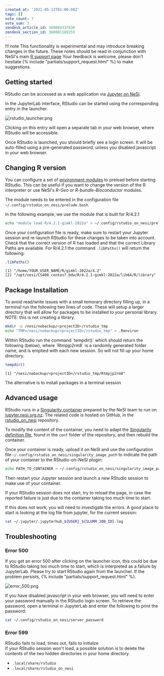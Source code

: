 ```yaml
---
created_at: '2021-05-13T01:00:08Z'
tags: []
vote_count: 7
vote_sum: 3
zendesk_article_id: 360004337836
zendesk_section_id: 360001189255
---
```



!!! note
     This functionality is experimental and may introduce breaking changes
     in the future. These notes should be read in conjunction with NeSI's
     main [R support page](R.md)
     Your feedback is welcome, please don't hesitate {% include "partials/support_request.html" %} to make suggestions.

## Getting started

RStudio can be accessed as a web application via [Jupyter on NeSI](Jupyter_on_NeSI.md).

In the JupyterLab interface, RStudio can be started using the
corresponding entry in the launcher.

![rstudio\_launcher.png](RStudio_via_Jupyter_on_NeSI.png)

Clicking on this entry will open a separate tab in your web browser,
where RStudio will be accessible.

Once RStudio is launched, you should briefly see a login screen. It will
be auto-filled using a pre-generated password, unless you disabled
javascript in your web browser.

## Changing R version

You can configure a set of [environment modules](The_HPC_environment.md)
to preload before starting RStudio. This can be useful if you want to
change the version of the R interpreter or use NeSI's *R-Geo* or
*R-bundle-Bioconductor* modules.

The module needs to be entered in the configuration file
`~/.config/rstudio_on_nesi/prelude.bash`.

In the following example, we use the module that is built for R/4.2.1

``` sh
echo "module load R/4.2.1-gimkl-2022a" > ~/.config/rstudio_on_nesi/prelude.bash
```

Once your configuration file is ready, make sure to restart your Jupyter
session and re-launch RStudio for these changes to be taken into
account. Check that the correct version of R has loaded and that the
correct Library Paths are available. For R/4.2.1 the command
`.libPaths()` will return the following:

```r
.libPaths()
```

```out
[1] "/home/YOUR_USER_NAME/R/gimkl-2022a/4.2"                            
[2] "/opt/nesi/CS400_centos7_bdw/R/4.2.1-gimkl-2022a/lib64/R/library"
```

## Package Installation

To avoid read/write issues with a small temorary directory filling up,
in a terminal run the following two lines of code. These will setup a
larger directory that will allow for packages to be installed to your
personal library. NOTE: this is not creating a library.

```sh
mkdir -p /nesi/nobackup/<projectID>/rstudio_tmp
echo "TMP=/nesi/nobackup/<projectID>/rstudio_tmp" > .Renviron
```

Within RStudio run the command \`tempdir()\` which should return the
following (below), where \`Rtmpjp2rm8\` is a randomly generated folder
name, and is emptied with each new session. So will not fill up your
home directory.

```r
tempdir()
```

```out
[1] "/nesi/nobackup/<projectID>/rstudio_tmp/Rtmpjp2rm8"
```

The alternative is to install packages in a terminal session

## Advanced usage

RStudio runs in a [Singularity container](Singularity.md)
prepared by the NeSI team to run on
[jupyter.nesi.org.nz](https://jupyter.nesi.org.nz). The related code is
hosted on GitHub, in the
[rstudio\_on\_nesi](https://github.com/nesi/rstudio_on_nesi) repository.

To modify the content of the container, you need to adapt the
[Singularity definition file](https://github.com/nesi/rstudio_on_nesi/blob/main/conf/rstudio_server_on_centos7.def),
found in the `conf` folder of the repository, and then rebuild the
container.

Once your container is ready, upload it on NeSI and use the
configuration file `~/.config/rstudio_on_nesi/singularity_image_path` to
indicate the path of your container to the RStudio-on-NeSI plugin:

```sh
echo PATH_TO_CONTAINER > ~/.config/rstudio_on_nesi/singularity_image_path
```

Then restart your Jupyter session and launch a new RStudio session to
make use of your container.

If your RStudio session does not start, try to reload the page, in case
the reported failure is just due to the container taking too much time
to start.

If this does not work, you will need to investigate the errors. A good
place to start is looking at the log file from jupyter, for the current
session:

```sh
cat ~/.jupyter/.jupyterhub_${USER}_${SLURM_JOB_ID}.log
```

## Troubleshooting

### Error 500

If you get an error 500 after clicking on the launcher icon, this could
be due to RStudio taking too much time to start, which is interpreted as
a failure by JupyterLab. Please try to start RStudio again from the
launcher. If the problem persists, {% include "partials/support_request.html" %}.

![error\_500.png](RStudio_via_Jupyter_on_NeSI_0.png)

If you have disabled javascript in your web browser, you will need
to enter your password manually in the RStudio login screen. To
retrieve the password, open a terminal in JupyterLab and enter the
following to print the password:

```sh
cat ~/.config/rstudio_on_nesi/server_password
```

### Error 599

RStudio fails to load, times out, fails to initialze  
If your RStudio session won't load, a possible solution is to delete the contents of the two hidden directories in your home directory.

- `.local/share/rstudio`
- `.local/share/rstudio_on_nesi`
